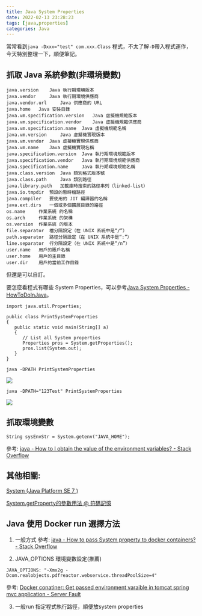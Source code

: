 ```yaml
---
title: Java System Properties
date: 2022-02-13 23:28:23
tags: [java,properties]
categories: Java
---
```


常常看到`java -Dxxx="test" com.xxx.Class` 程式，不太了解`-D`帶入程式運作，今天特別整理一下，順便筆記。

<!--more-->


## 抓取 Java 系統參數(非環境變數)

```
java.version 	Java 執行期環境版本
java.vendor 	Java 執行期環境供應商
java.vendor.url 	Java 供應商的 URL
java.home 	Java 安裝目錄
java.vm.specification.version 	Java 虛擬機規範版本
java.vm.specification.vendor 	Java 虛擬機規範供應商
java.vm.specification.name 	Java 虛擬機規範名稱
java.vm.version 	Java 虛擬機實現版本
java.vm.vendor 	Java 虛擬機實現供應商
java.vm.name 	Java 虛擬機實現名稱
java.specification.version 	Java 執行期環境規範版本
java.specification.vendor 	Java 執行期環境規範供應商
java.specification.name 	Java 執行期環境規範名稱
java.class.version 	Java 類別格式版本號
java.class.path 	Java 類別路徑
java.library.path 	加載庫時搜索的路徑串列（linked-list）
java.io.tmpdir 	預設的暫時檔路徑
java.compiler 	要使用的 JIT 編譯器的名稱
java.ext.dirs 	一個或多個擴展目錄的路徑
os.name 	作業系統 的名稱
os.arch 	作業系統 的架構
os.version 	作業系統 的版本
file.separator 	檔分隔設定（在 UNIX 系統中是“/”）
path.separator 	路徑分隔設定（在 UNIX 系統中是“:”）
line.separator 	行分隔設定（在 UNIX 系統中是“/n”）
user.name 	用戶的賬戶名稱
user.home 	用戶的主目錄
user.dir 	用戶的當前工作目錄

```

但還是可以自訂。


要怎麼看程式有哪些 System Properties，可以參考[Java System Properties - HowToDoInJava](https://howtodoinjava.com/java/basics/java-system-properties/#get-property)。

```java=
import java.util.Properties;
 
public class PrintSystemProperties 
{
   public static void main(String[] a) 
   {
      // List all System properties
      Properties pros = System.getProperties();
      pros.list(System.out);
   }
}
```

```bash=
java -DPATH PrintSystemProperties
```

![](https://i.imgur.com/2QAbEBt.png)


```bash=
java -DPATH="123Test" PrintSystemProperties
```
![](https://i.imgur.com/THTX5R1.png)


## 抓取環境變數

```java=
String sysEnvStr = System.getenv("JAVA_HOME");
```

參考: [java - How to I obtain the value of the environment variables? - Stack Overflow](https://stackoverflow.com/questions/4906292/how-to-i-obtain-the-value-of-the-environment-variables/4906550)

## 其他相關:


[System (Java Platform SE 7 )](https://docs.oracle.com/javase/7/docs/api/java/lang/System.html#getProperty(java.lang.String))

[System.getProperty的參數用法 @ 符碼記憶](https://www.ewdna.com/2009/06/systemgetproperty.html)


## Java 使用 Docker run 選擇方法

1. 一般方式
參考:
[java - How to pass System property to docker containers? - Stack Overflow](https://stackoverflow.com/questions/33408626/how-to-pass-system-property-to-docker-containers)

2. JAVA_OPTIONS 環境變數設定(推薦)

```
JAVA_OPTIONS: "-Xmx2g -Dcom.realobjects.pdfreactor.webservice.threadPoolSize=4"
```
參考:
[Docker conatiner: Get passed environment varaible in tomcat spring mvc application - Server Fault](https://serverfault.com/questions/880019/docker-conatiner-get-passed-environment-varaible-in-tomcat-spring-mvc-applicati)

3. 一般run 指定程式執行路徑，順便放system properties